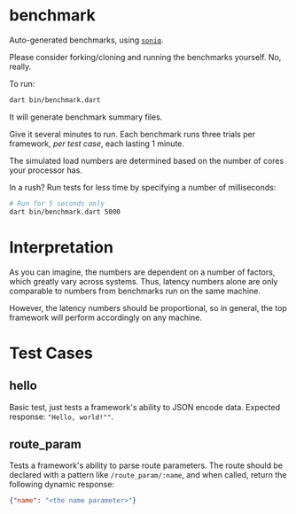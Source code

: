# benchmark
Auto-generated benchmarks, using
[`soniq`](https://github.com/thosakwe/soniq).

Please consider forking/cloning and running the benchmarks yourself.
No, really.

To run:

```bash
dart bin/benchmark.dart
```

It will generate benchmark summary files.

Give it several minutes to run. 
Each benchmark runs three trials per framework, *per test case*, each lasting 1 minute.

The simulated load numbers are determined based on the number of cores your
processor has.

In a rush? Run tests for less time by specifying a number of milliseconds:

```bash
# Run for 5 seconds only
dart bin/benchmark.dart 5000
```

# Interpretation
As you can imagine, the numbers are dependent on a number of factors, which
greatly vary across systems. Thus, latency numbers alone are only comparable to
numbers from benchmarks run on the same machine.

However, the latency numbers should be proportional, so in general, the top framework
will perform accordingly on any machine.

# Test Cases

## hello
Basic test, just tests a framework's ability to JSON encode data.
Expected response: `"Hello, world!""`.

## route_param
Tests a framework's ability to parse route parameters. The route should be declared
with a pattern like `/route_param/:name`, and when called,
return the following dynamic response:

```json
{"name": "<the name parameter>"}
```